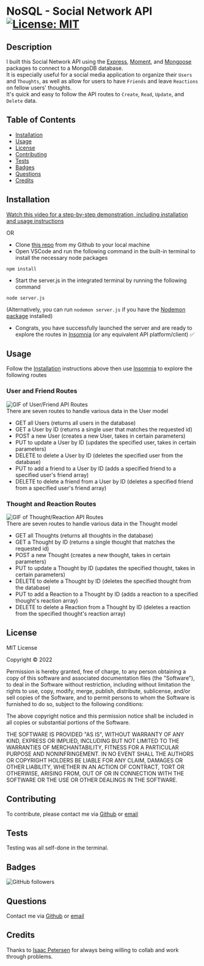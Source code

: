 # NoSQL - Social Network API [![License: MIT](https://img.shields.io/badge/License-MIT-yellow.svg)](https://opensource.org/licenses/MIT)

## Description
I built this Social Network API using the [Express](https://www.npmjs.com/package/express), [Moment](https://www.npmjs.com/package/moment), and [Mongoose](https://www.npmjs.com/package/mongoose) packages to connect to a MongoDB database.  
It is especially useful for a social media application to organize their `Users` and `Thoughts`, as well as allow for users to have `Friends` and leave `Reactions` on fellow users' thoughts.  
It's quick and easy to follow the API routes to `Create`, `Read`, `Update`, and `Delete` data. 


## Table of Contents
- [Installation](#installation)
- [Usage](#usage)
- [License](#license)
- [Contributing](#contributing)
- [Tests](#tests)
- [Badges](#badges)
- [Questions](#questions)
- [Credits](#credits)

## Installation
      
[Watch this video for a step-by-step demonstration, including installation and usage instructions](https://youtu.be/IOMlREueVHs)

OR   
- Clone [this repo](https://github.com/sabhanson/HW18-NoSQL-SocialNetworkAPI) from my Github to your local machine
- Open VSCode and run the following command in the built-in terminal to install the necessary node packages
``` 
npm install
```
- Start the server.js in the integrated terminal by running the following command
```
node server.js
```
(Alternatively, you can run `nodemon server.js` if you have the [Nodemon package](https://www.npmjs.com/package/nodemon) installed)
- Congrats, you have successfully launched the server and are ready to explore the routes in [Insomnia](https://insomnia.rest/) (or any equivalent API platform/client) ✅

## Usage
Follow the [Installation](#installation) instructions above then use [Insomnia](https://insomnia.rest/) to explore the following routes


### User and Friend Routes
![GIF of User/Friend API Routes](assets/UserFriend-Routes.gif)     
There are seven routes to handle various data in the User model
- GET all Users (returns all users in the database)
- GET a User by ID (returns a single user that matches the requested id)
- POST a new User (creates a new User, takes in certain parameters)
- PUT to update a User by ID (updates the specified user, takes in certain parameters)
- DELETE to delete a User by ID (deletes the specified user from the database)
- PUT to add a friend to a User by ID (adds a specified friend to a specified user's friend array)
- DELETE to delete a friend from a User by ID (deletes a specified friend from a specified user's friend array)


### Thought and Reaction Routes
![GIF of Thought/Reaction API Routes](assets/ThoughtsReactions-Routes.gif)     
There are seven routes to handle various data in the Thought model
- GET all Thoughts (returns all thoughts in the database)
- GET a Thought by ID (returns a single thought that matches the requested id)
- POST a new Thought (creates a new thought, takes in certain parameters)
- PUT to update a Thought by ID (updates the specified thought, takes in certain parameters)
- DELETE to delete a Thought by ID (deletes the specified thought from the database)
- PUT to add a Reaction to a Thought by ID (adds a reaction to a specified thought's reaction array)
- DELETE to delete a Reaction from a Thought by ID (deletes a reaction from the specified thought's reaction array)



## License
<p>
MIT License

  Copyright &copy; 2022 
  
  Permission is hereby granted, free of charge, to any person obtaining a copy
  of this software and associated documentation files (the "Software"), to deal
  in the Software without restriction, including without limitation the rights
  to use, copy, modify, merge, publish, distribute, sublicense, and/or sell
  copies of the Software, and to permit persons to whom the Software is
  furnished to do so, subject to the following conditions:
  
  The above copyright notice and this permission notice shall be included in all
  copies or substantial portions of the Software.
  
  THE SOFTWARE IS PROVIDED "AS IS", WITHOUT WARRANTY OF ANY KIND, EXPRESS OR
  IMPLIED, INCLUDING BUT NOT LIMITED TO THE WARRANTIES OF MERCHANTABILITY,
  FITNESS FOR A PARTICULAR PURPOSE AND NONINFRINGEMENT. IN NO EVENT SHALL THE
  AUTHORS OR COPYRIGHT HOLDERS BE LIABLE FOR ANY CLAIM, DAMAGES OR OTHER
  LIABILITY, WHETHER IN AN ACTION OF CONTRACT, TORT OR OTHERWISE, ARISING FROM,
  OUT OF OR IN CONNECTION WITH THE SOFTWARE OR THE USE OR OTHER DEALINGS IN THE
  SOFTWARE.

  </p>

## Contributing
To contribute, please contact me via [Github](https://www.github.com/sabhanson) or [email](mailto:sabhanson7@gmail.com)

## Tests
Testing was all self-done in the terminal.

## Badges
![GitHub followers](https://img.shields.io/github/followers/sabhanson?style=social)

## Questions
Contact me via [Github](https://www.github.com/sabhanson) or [email](mailto:sabhanson7@gmail.com)

## Credits
Thanks to [Isaac Petersen](https://www.github.com/idpetersen) for always being willing to collab and work through problems.



